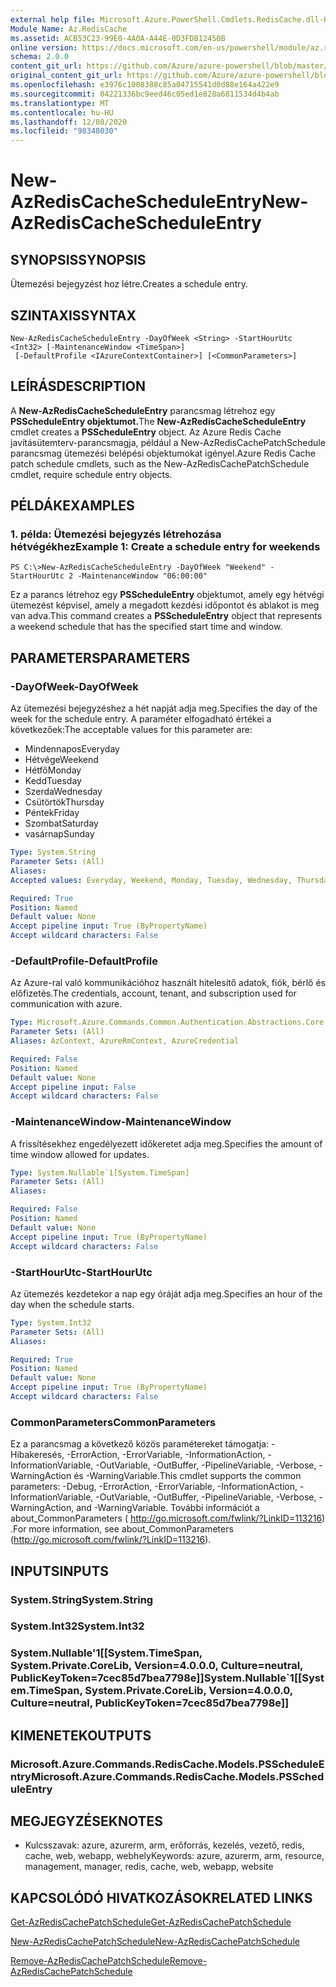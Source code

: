 ```yaml
---
external help file: Microsoft.Azure.PowerShell.Cmdlets.RedisCache.dll-Help.xml
Module Name: Az.RedisCache
ms.assetid: ACB53C23-99E0-4A0A-A44E-0D3FDB12450B
online version: https://docs.microsoft.com/en-us/powershell/module/az.rediscache/new-azrediscachescheduleentry
schema: 2.0.0
content_git_url: https://github.com/Azure/azure-powershell/blob/master/src/RedisCache/RedisCache/help/New-AzRedisCacheScheduleEntry.md
original_content_git_url: https://github.com/Azure/azure-powershell/blob/master/src/RedisCache/RedisCache/help/New-AzRedisCacheScheduleEntry.md
ms.openlocfilehash: e3976c1008388c85a04715541d0d88e164a422e9
ms.sourcegitcommit: 04221336bc9eed46c05ed1e828a6811534d4b4ab
ms.translationtype: MT
ms.contentlocale: hu-HU
ms.lasthandoff: 12/08/2020
ms.locfileid: "98348030"
---
```

# <span data-ttu-id="8f371-101">New-AzRedisCacheScheduleEntry</span><span class="sxs-lookup"><span data-stu-id="8f371-101">New-AzRedisCacheScheduleEntry</span></span>

## <span data-ttu-id="8f371-102">SYNOPSIS</span><span class="sxs-lookup"><span data-stu-id="8f371-102">SYNOPSIS</span></span>
<span data-ttu-id="8f371-103">Ütemezési bejegyzést hoz létre.</span><span class="sxs-lookup"><span data-stu-id="8f371-103">Creates a schedule entry.</span></span>

## <span data-ttu-id="8f371-104">SZINTAXIS</span><span class="sxs-lookup"><span data-stu-id="8f371-104">SYNTAX</span></span>

```
New-AzRedisCacheScheduleEntry -DayOfWeek <String> -StartHourUtc <Int32> [-MaintenanceWindow <TimeSpan>]
 [-DefaultProfile <IAzureContextContainer>] [<CommonParameters>]
```

## <span data-ttu-id="8f371-105">LEÍRÁS</span><span class="sxs-lookup"><span data-stu-id="8f371-105">DESCRIPTION</span></span>
<span data-ttu-id="8f371-106">A **New-AzRedisCacheScheduleEntry** parancsmag létrehoz egy **PSScheduleEntry objektumot.**</span><span class="sxs-lookup"><span data-stu-id="8f371-106">The **New-AzRedisCacheScheduleEntry** cmdlet creates a **PSScheduleEntry** object.</span></span>
<span data-ttu-id="8f371-107">Az Azure Redis Cache javításütemterv-parancsmagja, például a New-AzRedisCachePatchSchedule parancsmag ütemezési belépési objektumokat igényel.</span><span class="sxs-lookup"><span data-stu-id="8f371-107">Azure Redis Cache patch schedule cmdlets, such as the New-AzRedisCachePatchSchedule cmdlet, require schedule entry objects.</span></span>

## <span data-ttu-id="8f371-108">PÉLDÁK</span><span class="sxs-lookup"><span data-stu-id="8f371-108">EXAMPLES</span></span>

### <span data-ttu-id="8f371-109">1. példa: Ütemezési bejegyzés létrehozása hétvégékhez</span><span class="sxs-lookup"><span data-stu-id="8f371-109">Example 1: Create a schedule entry for weekends</span></span>
```
PS C:\>New-AzRedisCacheScheduleEntry -DayOfWeek "Weekend" -StartHourUtc 2 -MaintenanceWindow "06:00:00"
```

<span data-ttu-id="8f371-110">Ez a parancs létrehoz egy **PSScheduleEntry** objektumot, amely egy hétvégi ütemezést képvisel, amely a megadott kezdési időpontot és ablakot is meg van adva.</span><span class="sxs-lookup"><span data-stu-id="8f371-110">This command creates a **PSScheduleEntry** object that represents a weekend schedule that has the specified start time and window.</span></span>

## <span data-ttu-id="8f371-111">PARAMETERS</span><span class="sxs-lookup"><span data-stu-id="8f371-111">PARAMETERS</span></span>

### <span data-ttu-id="8f371-112">-DayOfWeek</span><span class="sxs-lookup"><span data-stu-id="8f371-112">-DayOfWeek</span></span>
<span data-ttu-id="8f371-113">Az ütemezési bejegyzéshez a hét napját adja meg.</span><span class="sxs-lookup"><span data-stu-id="8f371-113">Specifies the day of the week for the schedule entry.</span></span>
<span data-ttu-id="8f371-114">A paraméter elfogadható értékei a következőek:</span><span class="sxs-lookup"><span data-stu-id="8f371-114">The acceptable values for this parameter are:</span></span>
- <span data-ttu-id="8f371-115">Mindennapos</span><span class="sxs-lookup"><span data-stu-id="8f371-115">Everyday</span></span> 
- <span data-ttu-id="8f371-116">Hétvége</span><span class="sxs-lookup"><span data-stu-id="8f371-116">Weekend</span></span> 
- <span data-ttu-id="8f371-117">Hétfő</span><span class="sxs-lookup"><span data-stu-id="8f371-117">Monday</span></span> 
- <span data-ttu-id="8f371-118">Kedd</span><span class="sxs-lookup"><span data-stu-id="8f371-118">Tuesday</span></span> 
- <span data-ttu-id="8f371-119">Szerda</span><span class="sxs-lookup"><span data-stu-id="8f371-119">Wednesday</span></span> 
- <span data-ttu-id="8f371-120">Csütörtök</span><span class="sxs-lookup"><span data-stu-id="8f371-120">Thursday</span></span> 
- <span data-ttu-id="8f371-121">Péntek</span><span class="sxs-lookup"><span data-stu-id="8f371-121">Friday</span></span> 
- <span data-ttu-id="8f371-122">Szombat</span><span class="sxs-lookup"><span data-stu-id="8f371-122">Saturday</span></span> 
- <span data-ttu-id="8f371-123">vasárnap</span><span class="sxs-lookup"><span data-stu-id="8f371-123">Sunday</span></span>

```yaml
Type: System.String
Parameter Sets: (All)
Aliases:
Accepted values: Everyday, Weekend, Monday, Tuesday, Wednesday, Thursday, Friday, Saturday, Sunday

Required: True
Position: Named
Default value: None
Accept pipeline input: True (ByPropertyName)
Accept wildcard characters: False
```

### <span data-ttu-id="8f371-124">-DefaultProfile</span><span class="sxs-lookup"><span data-stu-id="8f371-124">-DefaultProfile</span></span>
<span data-ttu-id="8f371-125">Az Azure-ral való kommunikációhoz használt hitelesítő adatok, fiók, bérlő és előfizetés.</span><span class="sxs-lookup"><span data-stu-id="8f371-125">The credentials, account, tenant, and subscription used for communication with azure.</span></span>

```yaml
Type: Microsoft.Azure.Commands.Common.Authentication.Abstractions.Core.IAzureContextContainer
Parameter Sets: (All)
Aliases: AzContext, AzureRmContext, AzureCredential

Required: False
Position: Named
Default value: None
Accept pipeline input: False
Accept wildcard characters: False
```

### <span data-ttu-id="8f371-126">-MaintenanceWindow</span><span class="sxs-lookup"><span data-stu-id="8f371-126">-MaintenanceWindow</span></span>
<span data-ttu-id="8f371-127">A frissítésekhez engedélyezett időkeretet adja meg.</span><span class="sxs-lookup"><span data-stu-id="8f371-127">Specifies the amount of time window allowed for updates.</span></span>

```yaml
Type: System.Nullable`1[System.TimeSpan]
Parameter Sets: (All)
Aliases:

Required: False
Position: Named
Default value: None
Accept pipeline input: True (ByPropertyName)
Accept wildcard characters: False
```

### <span data-ttu-id="8f371-128">-StartHourUtc</span><span class="sxs-lookup"><span data-stu-id="8f371-128">-StartHourUtc</span></span>
<span data-ttu-id="8f371-129">Az ütemezés kezdetekor a nap egy óráját adja meg.</span><span class="sxs-lookup"><span data-stu-id="8f371-129">Specifies an hour of the day when the schedule starts.</span></span>

```yaml
Type: System.Int32
Parameter Sets: (All)
Aliases:

Required: True
Position: Named
Default value: None
Accept pipeline input: True (ByPropertyName)
Accept wildcard characters: False
```

### <span data-ttu-id="8f371-130">CommonParameters</span><span class="sxs-lookup"><span data-stu-id="8f371-130">CommonParameters</span></span>
<span data-ttu-id="8f371-131">Ez a parancsmag a következő közös paramétereket támogatja: -Hibakeresés, -ErrorAction, -ErrorVariable, -InformationAction, -InformationVariable, -OutVariable, -OutBuffer, -PipelineVariable, -Verbose, -WarningAction és -WarningVariable.</span><span class="sxs-lookup"><span data-stu-id="8f371-131">This cmdlet supports the common parameters: -Debug, -ErrorAction, -ErrorVariable, -InformationAction, -InformationVariable, -OutVariable, -OutBuffer, -PipelineVariable, -Verbose, -WarningAction, and -WarningVariable.</span></span> <span data-ttu-id="8f371-132">További információt a about_CommonParameters ( http://go.microsoft.com/fwlink/?LinkID=113216) .</span><span class="sxs-lookup"><span data-stu-id="8f371-132">For more information, see about_CommonParameters (http://go.microsoft.com/fwlink/?LinkID=113216).</span></span>

## <span data-ttu-id="8f371-133">INPUTS</span><span class="sxs-lookup"><span data-stu-id="8f371-133">INPUTS</span></span>

### <span data-ttu-id="8f371-134">System.String</span><span class="sxs-lookup"><span data-stu-id="8f371-134">System.String</span></span>

### <span data-ttu-id="8f371-135">System.Int32</span><span class="sxs-lookup"><span data-stu-id="8f371-135">System.Int32</span></span>

### <span data-ttu-id="8f371-136">System.Nullable'1[[System.TimeSpan, System.Private.CoreLib, Version=4.0.0.0, Culture=neutral, PublicKeyToken=7cec85d7bea7798e]]</span><span class="sxs-lookup"><span data-stu-id="8f371-136">System.Nullable\`1[[System.TimeSpan, System.Private.CoreLib, Version=4.0.0.0, Culture=neutral, PublicKeyToken=7cec85d7bea7798e]]</span></span>

## <span data-ttu-id="8f371-137">KIMENETEK</span><span class="sxs-lookup"><span data-stu-id="8f371-137">OUTPUTS</span></span>

### <span data-ttu-id="8f371-138">Microsoft.Azure.Commands.RedisCache.Models.PSScheduleEntry</span><span class="sxs-lookup"><span data-stu-id="8f371-138">Microsoft.Azure.Commands.RedisCache.Models.PSScheduleEntry</span></span>

## <span data-ttu-id="8f371-139">MEGJEGYZÉSEK</span><span class="sxs-lookup"><span data-stu-id="8f371-139">NOTES</span></span>
* <span data-ttu-id="8f371-140">Kulcsszavak: azure, azurerm, arm, erőforrás, kezelés, vezető, redis, cache, web, webapp, webhely</span><span class="sxs-lookup"><span data-stu-id="8f371-140">Keywords: azure, azurerm, arm, resource, management, manager, redis, cache, web, webapp, website</span></span>

## <span data-ttu-id="8f371-141">KAPCSOLÓDÓ HIVATKOZÁSOK</span><span class="sxs-lookup"><span data-stu-id="8f371-141">RELATED LINKS</span></span>

[<span data-ttu-id="8f371-142">Get-AzRedisCachePatchSchedule</span><span class="sxs-lookup"><span data-stu-id="8f371-142">Get-AzRedisCachePatchSchedule</span></span>](./Get-AzRedisCachePatchSchedule.md)

[<span data-ttu-id="8f371-143">New-AzRedisCachePatchSchedule</span><span class="sxs-lookup"><span data-stu-id="8f371-143">New-AzRedisCachePatchSchedule</span></span>](./New-AzRedisCachePatchSchedule.md)

[<span data-ttu-id="8f371-144">Remove-AzRedisCachePatchSchedule</span><span class="sxs-lookup"><span data-stu-id="8f371-144">Remove-AzRedisCachePatchSchedule</span></span>](./Remove-AzRedisCachePatchSchedule.md)


